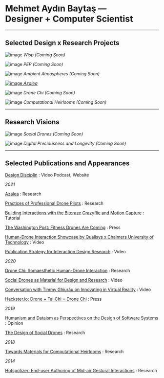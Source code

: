 # Mehmet Aydın Baytaş &mdash; <br> **Designer** + **Computer Scientist**

---

## **Selected Design** x **Research Projects**

<div class="gallery" markdown="1">

![image](https://user-images.githubusercontent.com/1661078/136032424-62a6bf03-0f13-43d5-818b-be457547af57.png)
*Wisp (Coming Soon)*

![image](https://user-images.githubusercontent.com/1661078/136031585-477fdb8f-ebac-4e5a-9ee2-5de4148b0a5d.png)
*PEP (Coming Soon)*

![image](https://user-images.githubusercontent.com/1661078/136030946-a54acaf8-7f6a-4306-bbc2-b1d43f3477eb.png)
*Ambient Atmospheres (Coming Soon)*

[![image](https://user-images.githubusercontent.com/1661078/135835277-60bc0f1c-0e44-4931-8195-e4c21774a3c3.png)
*Azalea*](/research/azalea/)

![image](https://user-images.githubusercontent.com/1661078/136023073-e2154551-be3a-4ee4-bff8-ef75c935bd53.png)
*Drone Chi (Coming Soon)*

![image](https://user-images.githubusercontent.com/1661078/136034982-eebd8726-a76b-4baa-b418-7a5f8d3d5976.png)
*Computational Heirlooms (Coming Soon)*

</div>


---

## **Research Visions**

<div class="gallery" markdown="1">

![image](https://user-images.githubusercontent.com/1661078/136036949-c7ce5e16-302c-4b2c-9f7e-a2df10c3e238.png)
*Social Drones (Coming Soon)*

![image](https://user-images.githubusercontent.com/1661078/136037326-2e0e24e9-df62-4c72-954b-cdcd3d77bdf6.png)
*Digital Preciousness and Longevity (Coming Soon)*

</div>

---

## **Selected Publications and Appearances**

[Design Disciplin](https://www.designdisciplin.com/)
: Video Podcast, Website

*2021*

[Azalea](https://www.baytas.net/research/pub/2021_CHI_Azalea.pdf)
: Research

[Practices of Professional Drone Pilots](https://www.baytas.net/research/pub/2021_CHI_Professional.pdf)
: Research

[Building Interactions with the Bitcraze Crazyflie and Motion Capture](https://www.baytas.net/crazyflie)
: Tutorial

[The Washington Post: Fitness Drones Are Coming](https://www.washingtonpost.com/science/drones-for-exercising/2021/04/16/c459c7fe-882d-11eb-82bc-e58213caa38e_story.html)
: Press

[Human-Drone Interaction Showcase by Qualisys x Chalmers University of Technology](https://www.youtube.com/watch?v=IVMFvLN44Ts)
: Video

[Publication Strategy for Interaction Design Research](https://youtu.be/eoOrOZymdmg)
: Video


*2020*

[Drone Chi: Somaesthetic Human-Drone Interaction](research/pub/2020_CHI_Drone_Chi.pdf)
: Research

[Social Drones as Material for Design and Research](https://youtu.be/V3NFn936gzY)
: Video

[Conversation with Timmy Ghiurãu on Innovating in Virtual Reality](https://youtu.be/jMaEjm7L_wU)
: Video

[Hackster.io: Drone + Tai Chi = Drone Chi](https://www.hackster.io/news/drone-tai-chi-drone-chi-410521b6da65)
: Press


*2019*

[Humanism and Dataism as Perspectives on the Design of Software Systems](research/pub/2019_CHI_WS_HCML_Religion.pdf)
: Opinion

[The Design of Social Drones](research/pub/2019_CHI_Drones.pdf)
: Research


*2018*

[Towards Materials for Computational Heirlooms](research/pub/2018_DIS_Heirlooms.pdf) 
: Research


*2014*

[Hotspotizer: End-user Authoring of Mid-air Gestural Interactions](research/pub/2014_NordiCHI_Hotspotizer.pdf)
: Research
